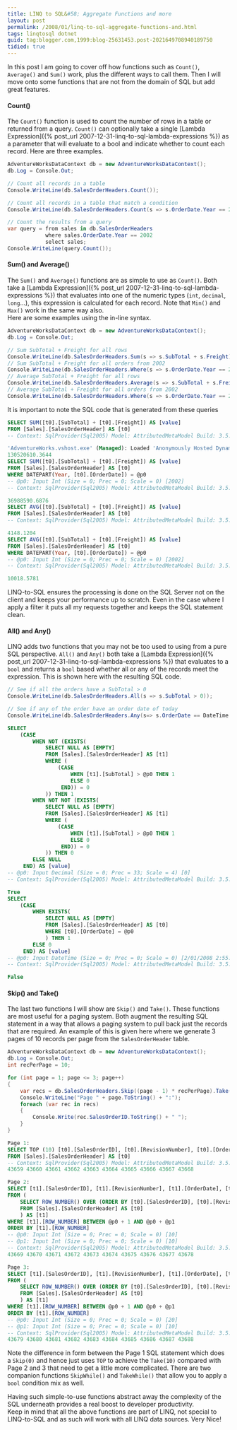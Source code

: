 ```yaml
---
title: LINQ to SQL&#58; Aggregate Functions and more
layout: post
permalink: /2008/01/linq-to-sql-aggregate-functions-and.html
tags: linqtosql dotnet
guid: tag:blogger.com,1999:blog-25631453.post-2021649708940189750
tidied: true
---
```


In this post I am going to cover off how functions such as `Count()`, `Average()` and `Sum()` work, plus the different ways to call them. Then I will move onto some functions that are not from the domain of SQL but add great features.

<!-- more -->

#### Count()  
The `Count()` function is used to count the number of rows in a table or returned from a query. `Count()` can optionally take a single [Lambda Expression]({% post_url 2007-12-31-linq-to-sql-lambda-expressions %}) as a parameter that will evaluate to a bool and indicate whether to count each record.
Here are three examples.

```csharp
AdventureWorksDataContext db = new AdventureWorksDataContext();
db.Log = Console.Out;

// Count all records in a table
Console.WriteLine(db.SalesOrderHeaders.Count());

// Count all records in a table that match a condition
Console.WriteLine(db.SalesOrderHeaders.Count(s => s.OrderDate.Year == 2002));

// Count the results from a query
var query = from sales in db.SalesOrderHeaders
            where sales.OrderDate.Year == 2002
            select sales;
Console.WriteLine(query.Count());
```


#### Sum() and Average()
The `Sum()` and `Average()` functions are as simple to use as `Count()`. Both take a [Lambda Expression]({% post_url 2007-12-31-linq-to-sql-lambda-expressions %}) that evaluates into one of the numeric types (`int`, `decimal`, `long`...), this expression is calculated for each record. Note that `Min()` and `Max()` work in the same way also.  
Here are some examples using the in-line syntax.

```csharp
AdventureWorksDataContext db = new AdventureWorksDataContext();
db.Log = Console.Out;

// Sum SubTotal + Freight for all rows
Console.WriteLine(db.SalesOrderHeaders.Sum(s => s.SubTotal + s.Freight));
// Sum SubTotal + Freight for all orders from 2002
Console.WriteLine(db.SalesOrderHeaders.Where(s => s.OrderDate.Year == 2002).Sum(s => s.SubTotal + s.Freight));
// Average SubTotal + Freight for all rows
Console.WriteLine(db.SalesOrderHeaders.Average(s => s.SubTotal + s.Freight));
// Average SubTotal + Freight for all orders from 2002
Console.WriteLine(db.SalesOrderHeaders.Where(s => s.OrderDate.Year == 2002).Average(s => s.SubTotal + s.Freight));
```

It is important to note the SQL code that is generated from these queries

```sql
SELECT SUM([t0].[SubTotal] + [t0].[Freight]) AS [value]
FROM [Sales].[SalesOrderHeader] AS [t0]
-- Context: SqlProvider(Sql2005) Model: AttributedMetaModel Build: 3.5.21022.8

'AdventureWorks.vshost.exe' (Managed): Loaded 'Anonymously Hosted DynamicMethods Assembly'
130520610.3644
SELECT SUM([t0].[SubTotal] + [t0].[Freight]) AS [value]
FROM [Sales].[SalesOrderHeader] AS [t0]
WHERE DATEPART(Year, [t0].[OrderDate]) = @p0
-- @p0: Input Int (Size = 0; Prec = 0; Scale = 0) [2002]
-- Context: SqlProvider(Sql2005) Model: AttributedMetaModel Build: 3.5.21022.8

36988590.6876
SELECT AVG([t0].[SubTotal] + [t0].[Freight]) AS [value]
FROM [Sales].[SalesOrderHeader] AS [t0]
-- Context: SqlProvider(Sql2005) Model: AttributedMetaModel Build: 3.5.21022.8

4148.1204
SELECT AVG([t0].[SubTotal] + [t0].[Freight]) AS [value]
FROM [Sales].[SalesOrderHeader] AS [t0]
WHERE DATEPART(Year, [t0].[OrderDate]) = @p0
-- @p0: Input Int (Size = 0; Prec = 0; Scale = 0) [2002]
-- Context: SqlProvider(Sql2005) Model: AttributedMetaModel Build: 3.5.21022.8

10018.5781
```


LINQ-to-SQL ensures the processing is done on the SQL Server not on the client and keeps your performance up to scratch. Even in the case where I apply a filter it puts all my requests together and keeps the SQL statement clean.


#### All() and Any()
LINQ adds two functions that you may not be too used to using from a pure SQL perspective. `All()` and `Any()` both take a [Lambda Expression]({% post_url 2007-12-31-linq-to-sql-lambda-expressions %}) that evaluates to a `bool` and returns a `bool` based whether all or any of the records meet the expression. This is shown here with the resulting SQL code.

```csharp
// See if all the orders have a SubTotal > 0            
Console.WriteLine(db.SalesOrderHeaders.All(s => s.SubTotal > 0));

// See if any of the order have an order date of today
Console.WriteLine(db.SalesOrderHeaders.Any(s=> s.OrderDate == DateTime.Now));
```

```sql
SELECT 
    (CASE 
        WHEN NOT (EXISTS(
            SELECT NULL AS [EMPTY]
            FROM [Sales].[SalesOrderHeader] AS [t1]
            WHERE (
                (CASE 
                    WHEN [t1].[SubTotal] > @p0 THEN 1
                    ELSE 0
                 END)) = 0
            )) THEN 1
        WHEN NOT NOT (EXISTS(
            SELECT NULL AS [EMPTY]
            FROM [Sales].[SalesOrderHeader] AS [t1]
            WHERE (
                (CASE 
                    WHEN [t1].[SubTotal] > @p0 THEN 1
                    ELSE 0
                 END)) = 0
            )) THEN 0
        ELSE NULL
     END) AS [value]
-- @p0: Input Decimal (Size = 0; Prec = 33; Scale = 4) [0]
-- Context: SqlProvider(Sql2005) Model: AttributedMetaModel Build: 3.5.21022.8

True
SELECT 
    (CASE 
        WHEN EXISTS(
            SELECT NULL AS [EMPTY]
            FROM [Sales].[SalesOrderHeader] AS [t0]
            WHERE [t0].[OrderDate] = @p0
            ) THEN 1
        ELSE 0
     END) AS [value]
-- @p0: Input DateTime (Size = 0; Prec = 0; Scale = 0) [2/01/2008 2:55:40 PM]
-- Context: SqlProvider(Sql2005) Model: AttributedMetaModel Build: 3.5.21022.8

False
```


#### Skip() and Take()
The last two functions I will show are `Skip()` and `Take()`. These functions are most useful for a paging system. Both augment the resulting SQL statement in a way that allows a paging system to pull back just the records that are required. An example of this is given here where we generate 3 pages of 10 records per page from the `SalesOrderHeader` table.

```csharp
AdventureWorksDataContext db = new AdventureWorksDataContext();
db.Log = Console.Out;
int recPerPage = 10;

for (int page = 1; page <= 3; page++)
{
    var recs = db.SalesOrderHeaders.Skip((page - 1) * recPerPage).Take(recPerPage);
    Console.WriteLine("Page " + page.ToString() + ":");
    foreach (var rec in recs)
    {
        Console.Write(rec.SalesOrderID.ToString() + " ");
    }
}
```



```sql
Page 1:
SELECT TOP (10) [t0].[SalesOrderID], [t0].[RevisionNumber], [t0].[OrderDate], [t0].[DueDate], [t0].[ShipDate], [t0].[Status], [t0].[OnlineOrderFlag], [t0].[SalesOrderNumber], [t0].[PurchaseOrderNumber], [t0].[AccountNumber], [t0].[CustomerID], [t0].[ContactID], [t0].[SalesPersonID], [t0].[TerritoryID], [t0].[BillToAddressID], [t0].[ShipToAddressID], [t0].[ShipMethodID], [t0].[CreditCardID], [t0].[CreditCardApprovalCode], [t0].[CurrencyRateID], [t0].[SubTotal], [t0].[TaxAmt], [t0].[Freight], [t0].[TotalDue], [t0].[Comment], [t0].[rowguid], [t0].[ModifiedDate]
FROM [Sales].[SalesOrderHeader] AS [t0]
-- Context: SqlProvider(Sql2005) Model: AttributedMetaModel Build: 3.5.21022.8
43659 43660 43661 43662 43663 43664 43665 43666 43667 43668

Page 2:
SELECT [t1].[SalesOrderID], [t1].[RevisionNumber], [t1].[OrderDate], [t1].[DueDate], [t1].[ShipDate], [t1].[Status], [t1].[OnlineOrderFlag], [t1].[SalesOrderNumber], [t1].[PurchaseOrderNumber], [t1].[AccountNumber], [t1].[CustomerID], [t1].[ContactID], [t1].[SalesPersonID], [t1].[TerritoryID], [t1].[BillToAddressID], [t1].[ShipToAddressID], [t1].[ShipMethodID], [t1].[CreditCardID], [t1].[CreditCardApprovalCode], [t1].[CurrencyRateID], [t1].[SubTotal], [t1].[TaxAmt], [t1].[Freight], [t1].[TotalDue], [t1].[Comment], [t1].[rowguid], [t1].[ModifiedDate]
FROM (
    SELECT ROW_NUMBER() OVER (ORDER BY [t0].[SalesOrderID], [t0].[RevisionNumber], [t0].[OrderDate], [t0].[DueDate], [t0].[ShipDate], [t0].[Status], [t0].[OnlineOrderFlag], [t0].[SalesOrderNumber], [t0].[PurchaseOrderNumber], [t0].[AccountNumber], [t0].[CustomerID], [t0].[ContactID], [t0].[SalesPersonID], [t0].[TerritoryID], [t0].[BillToAddressID], [t0].[ShipToAddressID], [t0].[ShipMethodID], [t0].[CreditCardID], [t0].[CreditCardApprovalCode], [t0].[CurrencyRateID], [t0].[SubTotal], [t0].[TaxAmt], [t0].[Freight], [t0].[TotalDue], [t0].[Comment], [t0].[rowguid], [t0].[ModifiedDate]) AS [ROW_NUMBER], [t0].[SalesOrderID], [t0].[RevisionNumber], [t0].[OrderDate], [t0].[DueDate], [t0].[ShipDate], [t0].[Status], [t0].[OnlineOrderFlag], [t0].[SalesOrderNumber], [t0].[PurchaseOrderNumber], [t0].[AccountNumber], [t0].[CustomerID], [t0].[ContactID], [t0].[SalesPersonID], [t0].[TerritoryID], [t0].[BillToAddressID], [t0].[ShipToAddressID], [t0].[ShipMethodID], [t0].[CreditCardID], [t0].[CreditCardApprovalCode], [t0].[CurrencyRateID], [t0].[SubTotal], [t0].[TaxAmt], [t0].[Freight], [t0].[TotalDue], [t0].[Comment], [t0].[rowguid], [t0].[ModifiedDate]
    FROM [Sales].[SalesOrderHeader] AS [t0]
    ) AS [t1]
WHERE [t1].[ROW_NUMBER] BETWEEN @p0 + 1 AND @p0 + @p1
ORDER BY [t1].[ROW_NUMBER]
-- @p0: Input Int (Size = 0; Prec = 0; Scale = 0) [10]
-- @p1: Input Int (Size = 0; Prec = 0; Scale = 0) [10]
-- Context: SqlProvider(Sql2005) Model: AttributedMetaModel Build: 3.5.21022.8
43669 43670 43671 43672 43673 43674 43675 43676 43677 43678

Page 3:
SELECT [t1].[SalesOrderID], [t1].[RevisionNumber], [t1].[OrderDate], [t1].[DueDate], [t1].[ShipDate], [t1].[Status], [t1].[OnlineOrderFlag], [t1].[SalesOrderNumber], [t1].[PurchaseOrderNumber], [t1].[AccountNumber], [t1].[CustomerID], [t1].[ContactID], [t1].[SalesPersonID], [t1].[TerritoryID], [t1].[BillToAddressID], [t1].[ShipToAddressID], [t1].[ShipMethodID], [t1].[CreditCardID], [t1].[CreditCardApprovalCode], [t1].[CurrencyRateID], [t1].[SubTotal], [t1].[TaxAmt], [t1].[Freight], [t1].[TotalDue], [t1].[Comment], [t1].[rowguid], [t1].[ModifiedDate]
FROM (
    SELECT ROW_NUMBER() OVER (ORDER BY [t0].[SalesOrderID], [t0].[RevisionNumber], [t0].[OrderDate], [t0].[DueDate], [t0].[ShipDate], [t0].[Status], [t0].[OnlineOrderFlag], [t0].[SalesOrderNumber], [t0].[PurchaseOrderNumber], [t0].[AccountNumber], [t0].[CustomerID], [t0].[ContactID], [t0].[SalesPersonID], [t0].[TerritoryID], [t0].[BillToAddressID], [t0].[ShipToAddressID], [t0].[ShipMethodID], [t0].[CreditCardID], [t0].[CreditCardApprovalCode], [t0].[CurrencyRateID], [t0].[SubTotal], [t0].[TaxAmt], [t0].[Freight], [t0].[TotalDue], [t0].[Comment], [t0].[rowguid], [t0].[ModifiedDate]) AS [ROW_NUMBER], [t0].[SalesOrderID], [t0].[RevisionNumber], [t0].[OrderDate], [t0].[DueDate], [t0].[ShipDate], [t0].[Status], [t0].[OnlineOrderFlag], [t0].[SalesOrderNumber], [t0].[PurchaseOrderNumber], [t0].[AccountNumber], [t0].[CustomerID], [t0].[ContactID], [t0].[SalesPersonID], [t0].[TerritoryID], [t0].[BillToAddressID], [t0].[ShipToAddressID], [t0].[ShipMethodID], [t0].[CreditCardID], [t0].[CreditCardApprovalCode], [t0].[CurrencyRateID], [t0].[SubTotal], [t0].[TaxAmt], [t0].[Freight], [t0].[TotalDue], [t0].[Comment], [t0].[rowguid], [t0].[ModifiedDate]
    FROM [Sales].[SalesOrderHeader] AS [t0]
    ) AS [t1]
WHERE [t1].[ROW_NUMBER] BETWEEN @p0 + 1 AND @p0 + @p1
ORDER BY [t1].[ROW_NUMBER]
-- @p0: Input Int (Size = 0; Prec = 0; Scale = 0) [20]
-- @p1: Input Int (Size = 0; Prec = 0; Scale = 0) [10]
-- Context: SqlProvider(Sql2005) Model: AttributedMetaModel Build: 3.5.21022.8
43679 43680 43681 43682 43683 43684 43685 43686 43687 43688
```


Note the difference in form between the Page 1 SQL statement which does a `Skip(0)` and hence just uses `TOP` to achieve the `Take(10)` compared with Page 2 and 3 that need to get a little more complicated. There are two companion functions `SkipWhile()` and `TakeWhile()` that allow you to apply a `bool` condition mix as well.

Having such simple-to-use functions abstract away the complexity of the SQL underneath provides a real boost to developer productivity.  
Keep in mind that all the above functions are part of LINQ, not special to LINQ-to-SQL and as such will work with all LINQ data sources. Very Nice!

